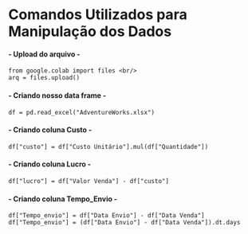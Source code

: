 # Comandos Utilizados para Manipulação dos Dados

#### **- Upload do arquivo -**
 	from google.colab import files <br/>
 	arq = files.upload()

#### **- Criando nosso data frame -**
	df = pd.read_excel("AdventureWorks.xlsx")
	
#### **- Criando coluna Custo -**
	df["custo"] = df["Custo Unitário"].mul(df["Quantidade"])
	
#### **- Criando coluna Lucro -**
	df["lucro"] = df["Valor Venda"] - df["custo"]
	
#### **- Criando coluna Tempo_Envio -**
	df["Tempo_envio"] = df["Data Envio"] - df["Data Venda"]
	df["Tempo_envio"] = (df["Data Envio"] - df["Data Venda"]).dt.days
